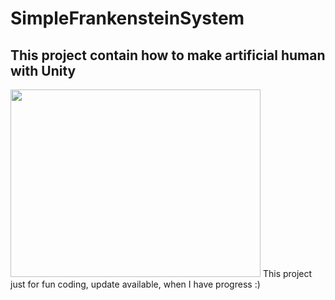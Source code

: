 # SimpleFrankensteinSystem
## This project contain how to make artificial human with Unity
<img src= "https://i.ytimg.com/vi/T-oFr0Fs-gQ/maxresdefault.jpg" width = 400px height = 300px />
This project just for fun coding, update available, when I have progress :)
